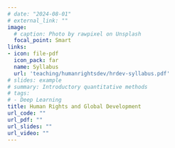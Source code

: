 ```yaml
---
# date: "2024-08-01"
# external_link: ""
image:
  # caption: Photo by rawpixel on Unsplash
  focal_point: Smart
links:
- icon: file-pdf
  icon_pack: far
  name: Syllabus
  url: 'teaching/humanrightsdev/hrdev-syllabus.pdf'
# slides: example
# summary: Introductory quantitative methods
# tags:
# - Deep Learning
title: Human Rights and Global Development
url_code: ""
url_pdf: ""
url_slides: ""
url_video: ""
---
```

